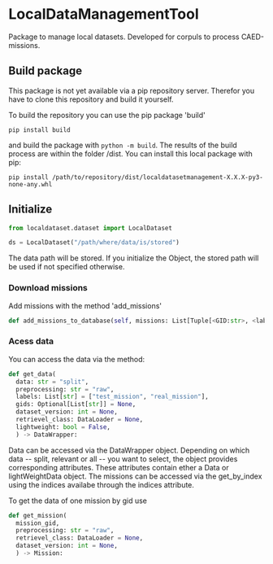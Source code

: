 # LocalDataManagementTool

Package to manage local datasets. Developed for corpuls to process CAED-missions.

## Build package

This package is not yet available via a pip repository server. Therefor you have to clone this repository and build it yourself.

To build the repository you can use the pip package 'build'
```console
pip install build
```
and build the package with `python -m build`. The results of the build process are within the folder /dist. You can install this local package with pip:
```console
pip install /path/to/repository/dist/localdatasetmanagement-X.X.X-py3-none-any.whl
```


## Initialize

```python
from localdataset.dataset import LocalDataset

ds = LocalDataset("/path/where/data/is/stored")
```
The data path will be stored. If you initialize the Object, the stored path will be used if not specified otherwise.

### Download missions

Add missions with the method 'add_missions'

```python
def add_missions_to_database(self, missions: List[Tuple[<GID:str>, <label:str>, np.ndarray]])
``` 

### Acess data

You can access the data via the method:

```python
def get_data(
  data: str = "split",
  preprocessing: str = "raw",
  labels: List[str] = ["test_mission", "real_mission"],
  gids: Optional[List[str]] = None,
  dataset_version: int = None,
  retrievel_class: DataLoader = None,
  lightweight: bool = False,
  ) -> DataWrapper:
```

Data can be accessed via the DataWrapper object. Depending on which data -- split, relevant or all -- you want to select, the object provides corresponding attributes. These attributes contain ether a Data or lightWeightData object. The missions can be accessed via the get_by_index using the indices availabe through the indices attribute.

To get the data of one mission by gid use 

```python
def get_mission(
  mission_gid,
  preprocessing: str = "raw",
  retrievel_class: DataLoader = None,
  dataset_version: int = None,
  ) -> Mission:
```
